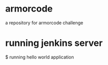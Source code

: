# armorcode
a repository for armorcode challenge
# running jenkins server
$ running hello world application
